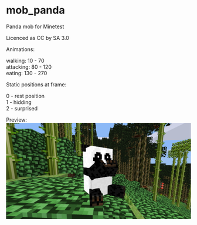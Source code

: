 # mob_panda
Panda mob for Minetest

Licenced as CC by SA 3.0
  
  
Animations:  
  
walking: 10 - 70  
attacking: 80 - 120  
eating: 130 - 270  
  
Static positions at frame:  
  
0 - rest position  
1 - hidding  
2 - surprised  
  
  
Preview:
![Image Panda mob](https://raw.githubusercontent.com/AspireMint/mob_panda/master/preview.png)
